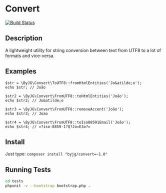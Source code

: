 # Convert
[![Build Status](https://travis-ci.org/byjg/convert.svg)](https://travis-ci.org/byjg/convert)

## Description

A lightweight utility for string conversion between text from UTF8 to a lot of formats and vice-versa. 

## Examples

```
$str = \ByJG\Convert\ToUTF8::fromHtmlEntities('Jo&atilde;o');
echo $str; // João

$str2 = \ByJG\Convert\FromUTF8::toHtmlEntities('João');
echo $str2; // Jo&atilde;o

$str3 = \ByJG\Convert\FromUTF8::removeAccent('João');
echo $str3; // Joao

$str4 = \ByJG\Convert\FromUTF8::toIso88591Email('João');
echo $str4; // =?iso-8859-1?Q?Jo=E3o?=
``` 

## Install

Just type: `composer install "byjg/convert=~1.0"`

## Running Tests

```bash
cd tests
phpunit -v --bootstrap bootstrap.php .
```

